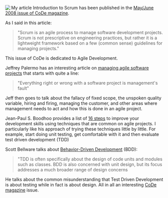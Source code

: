 <img align="left" src="https://hectorcorrea.com/images/CodeMayJune2008.jpg" />My article Introduction to Scrum has been published in the [May/June 2008 issue of CoDe magazine](http://www.code-magazine.com/Article.aspx?quickid=0805051).

As I said in this article:

> "Scrum is an agile process to manage software development projects. 
> Scrum is not prescriptive on engineering practices, 
> but rather it is a lightweight framework based on a few (common sense) guidelines for managing projects."

This issue of CoDe is dedicated to Agile Development.

Jeffrey Palermo has an interesting article on [managing agile software projects](http://www.code-magazine.com/Article.aspx?quickid=0805041) that starts with quite a line:

> "Everything right or wrong with a software project is management's fault"

Jeff then goes to talk about the fallacy of fixed scope, the unspoken quality variable, hiring and firing, managing the customer, and other areas where management needs to act and how this is done in an agile project. 

Jean-Paul S. Boodhoo provides a list of [16 steps](http://www.code-magazine.com/Article.aspx?quickid=0805021) to improve your development skills using techniques that are common on agile projects. I particularly like his approach of trying these techniques little by little. For example, start doing unit testing, get comfortable with it and then evaluate test driven development (TDD)

Scott Bellware talks about [Behavior-Driven Development](http://www.code-magazine.com/Article.aspx?quickid=0805061) (BDD):

> "TDD is often specifically about the design of code units and modules such as classes. 
> BDD is also concerned with unit design, 
> but its focus addresses a much broader range of design concerns

He talks about the common misunderstanding that Test Driven Development is about testing while in fact is about design. All in all an interesting [CoDe magazine](http://www.code-magazine.com/DisplayIssue.aspx?id=4659d960-1235-4848-aeb3-a02c1a441300) issue.